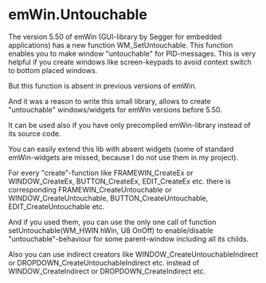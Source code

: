 # emWin.Untouchable

The version 5.50 of emWin (GUI-library by Segger for embedded applications) has a new function WM_SetUntouchable. 
This function enables you to make window "untouchable" for PID-messages. This is very helpful if you create windows like screen-keypads to avoid context switch to bottom placed windows.

But this function is absent in previous versions of emWin.

And it was a reason to write this small library, allows to create "untouchable" windows/widgets for emWin versions before 5.50.

It can be used also if you have only precompiled emWin-library instead of its source code.

You can easily extend this lib with absent widgets (some of standard emWin-widgets are missed, because I do not use them in my project).

For every "create"-function like FRAMEWIN_CreateEx or WINDOW_CreateEx, BUTTON_CreateEx, EDIT_CreateEx etc. there is corresponding FRAMEWIN_CreateUntouchable or WINDOW_CreateUntouchable, BUTTON_CreateUntouchable, EDIT_CreateUntouchable etc.

And if you used them, you can use the only one call of function setUntouchable(WM_HWIN hWin, U8 OnOff) to enable/disable "untouchable"-behaviour for some parent-window including all its childs.

Also you can use indirect creators like WINDOW_CreateUntouchableIndirect or DROPDOWN_CreateUntouchableIndirect etc. instead of WINDOW_CreateIndirect or DROPDOWN_CreateIndirect etc.
